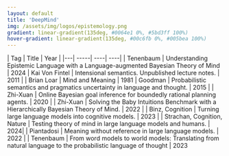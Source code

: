 ```yaml
---
layout: default
title: 'DeepMind'
img: /assets/img/logos/epistemology.png
gradient: linear-gradient(135deg, #0064e1 0%, #5bd3ff 100%)
hover-gradient: linear-gradient(135deg, #00c6fb 0%, #005bea 100%)
---
```



| Tag | Title | Year | 
|---| -----| ----| ----| 
| Tenenbaum   | Understanding Epistemic Language with a Language-augmented Bayesian Theory of Mind |  2024
| Kai Von Fintel  | Intensional semantics. Unpublished lecture notes. | 2011 |
| Brian Loar | Mind and Meaning | 1981 
| Goodman | Probabilistic semantics and pragmatics uncertainty in language and thought.  | 2015 |
| Zhi-Xuan |  Online Bayesian goal inference for boundedly rational planning agents. | 2020 | 
| Zhi-Xuan | Solving the Baby Intuitions Benchmark with a Hierarchically Bayesian Theory of Mind. | 2022 |
| Binz, Cognition | Turning large language models into cognitive models. | 2023 | 
| Strachan, Cognition, Nature | Testing theory of mind in large language models and humans. | 2024| 
| Piantadosi | Meaning without reference in large language models. | 2022 | 
| Tenenbaum | From word models to world models: Translating from natural language to the probabilistic language of thought  | 2023
